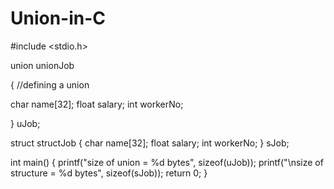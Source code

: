 # Union-in-C

#include <stdio.h>

union unionJob

{
   //defining a union
   
   char name[32];
   float salary;
   int workerNo;
   
} 
uJob;

struct structJob
{
   char name[32];
   float salary;
   int workerNo;
} sJob;

int main()
{
   printf("size of union = %d bytes", sizeof(uJob));
   printf("\nsize of structure = %d bytes", sizeof(sJob));
   return 0;
}
